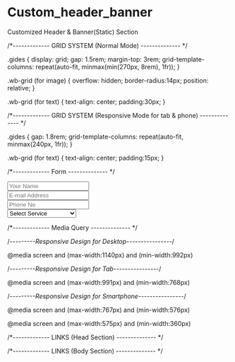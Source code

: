 # Custom_header_banner
Customized Header &amp; Banner(Static) Section


/*------------- GRID SYSTEM (Normal Mode) -------------- */

.gides
{
    display: grid;
    gap: 1.5rem;
    margin-top: 3rem;
    grid-template-columns: repeat(auto-fit, minmax(min(270px, 8rem), 1fr));
}

.wb-grid (for image)
{
    overflow: hidden;
    border-radius:14px;
    position: relative;
}

.wb-grid (for text)
{
     text-align: center;
     padding:30px;
}


/*------------- GRID SYSTEM (Responsive Mode for tab & phone) -------------- */

.gides
{
    gap: 1.8rem;
    grid-template-columns: repeat(auto-fit, minmax(240px, 1fr));
}

.wb-grid (for text)
{
     text-align: center;
     padding:15px;
}


/*------------- Form -------------- */

<div class="mb-3">
  <input class="form-control al-form-font" type="text" name="name" placeholder="Your Name" required>
</div>
<div class="mb-3">
  <input class="form-control al-form-font" type="email" name="email" placeholder="E-mail Address" required>
</div>
<div class="mb-3">
  <input class="form-control al-form-font" type="email" name="phonenumber" placeholder="Phone No" required>
</div>
<div class="mb-3">
  <select class="form-select al-form-font mt-3" required>
    <option selected value="">Select Service</option>
    <option value="">Junior Web Developer</option>
    <option value="">Senior Web Developer</option>
    <option value="">Project Manager</option>
  </select>
</div>


/*------------- Media Query -------------- */

/*---------Responsive Design for Desktop----------------*/

@media screen and (max-width:1140px) and (min-width:992px)


/*---------Responsive Design for Tab----------------*/

@media screen and (max-width:991px) and (min-width:768px)


/*---------Responsive Design for Smartphone----------------*/

@media screen and (max-width:767px) and (min-width:576px)


@media screen and (max-width:575px) and (min-width:360px)



/*------------- LINKS (Head Section) -------------- */

<!-- Bootstrap CSS File Link -->
<link href="https://cdn.jsdelivr.net/npm/bootstrap@5.0.2/dist/css/bootstrap.min.css" rel="stylesheet">

<!-- Font Awesome File Css Link -->
<link rel="stylesheet" href="https://cdnjs.cloudflare.com/ajax/libs/font-awesome/6.7.2/css/all.min.css" />

<!-- Font Awesome File js link -->
<script src="https://cdnjs.cloudflare.com/ajax/libs/font-awesome/6.7.2/js/all.min.js" ></script>

<!-- AOS animation -->
<link rel="stylesheet" href="https://cdnjs.cloudflare.com/ajax/libs/aos/2.3.4/aos.css" integrity="sha512-1cK78a1o+ht2JcaW6g8OXYwqpev9+6GqOkz9xmBN9iUUhIndKtxwILGWYOSibOKjLsEdjyjZvYDq/cZwNeak0w==" crossorigin="anonymous" referrerpolicy="no-referrer" />


/*------------- LINKS (Body Section) -------------- */

<!-- JQuery Link -->
<script src="https://ajax.googleapis.com/ajax/libs/jquery/1.12.4/jquery.min.js"></script>

<!-- Bootstrap JS File Link -->
<script src="https://cdn.jsdelivr.net/npm/bootstrap@5.0.2/dist/js/bootstrap.bundle.min.js" integrity="sha384-MrcW6ZMFYlzcLA8Nl+NtUVF0sA7MsXsP1UyJoMp4YLEuNSfAP+JcXn/tWtIaxVXM" crossorigin="anonymous"></script>

<!-- AOS animation -->
<script src="https://cdnjs.cloudflare.com/ajax/libs/aos/2.3.4/aos.js" integrity="sha512-A7AYk1fGKX6S2SsHywmPkrnzTZHrgiVT7GcQkLGDe2ev0aWb8zejytzS8wjo7PGEXKqJOrjQ4oORtnimIRZBtw==" crossorigin="anonymous" referrerpolicy="no-referrer"></script>
<script>
  AOS.init();
</script>

